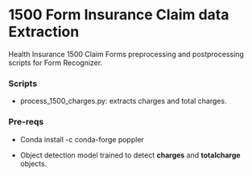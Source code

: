 # 1500 Form Insurance Claim data Extraction

Health Insurance 1500 Claim Forms preprocessing and postprocessing scripts for Form Recognizer.

### Scripts

- process_1500_charges.py: extracts charges and total charges.

### Pre-reqs

- Conda install -c conda-forge poppler

- Object detection model trained to detect **charges** and **totalcharge** objects.